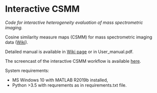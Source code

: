 # Interactive CSMM
*Code for interactive heterogeneity evaluation of mass spectrometric imaging.*

Cosine similarity measure maps (CSMM) for mass spectrometric imaging data ([Wiki](https://github.com/EvgenyZhvansky/Interactive_CSMM/wiki/)).

Detailed manual is available in [Wiki page](https://github.com/EvgenyZhvansky/Interactive_CSMM/wiki/Manual) or in User_manual.pdf.

The screencast of the interactive CSMM workflow is available [here](https://youtu.be/ZyYX9_i0z_k).

System requirements: 

* MS Windows 10 with MATLAB R2019b installed, 
* Python >3.5 with requrements as in requirements.txt file.
